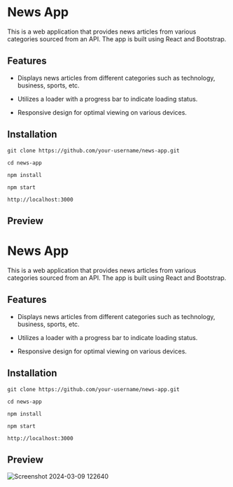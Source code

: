 # News App

<p>This is a web application that provides news articles from various categories sourced from an API. The app is built using React and Bootstrap.</p>

## Features

* Displays news articles from different categories such as technology, business, sports, etc.

* Utilizes a loader with a progress bar to indicate loading status.

* Responsive design for optimal viewing on various devices.

## Installation

```
git clone https://github.com/your-username/news-app.git

cd news-app

npm install

npm start

http://localhost:3000

```

## Preview 

# News App

<p>This is a web application that provides news articles from various categories sourced from an API. The app is built using React and Bootstrap.</p>

## Features

* Displays news articles from different categories such as technology, business, sports, etc.

* Utilizes a loader with a progress bar to indicate loading status.

* Responsive design for optimal viewing on various devices.

## Installation

```
git clone https://github.com/your-username/news-app.git

cd news-app

npm install

npm start

http://localhost:3000

```

## Preview 
![Screenshot 2024-03-09 122640](https://github.com/Anubhav-dev-web/newsapp/assets/80172002/b0cdd972-ab72-4ba7-ad09-26af8d75aa12)


